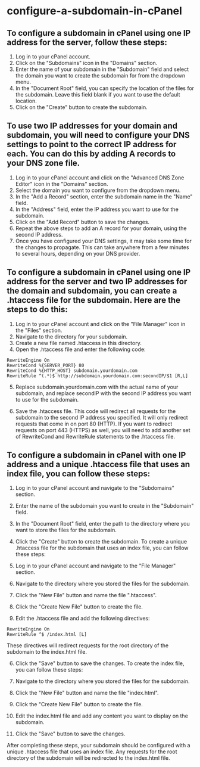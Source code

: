# configure-a-subdomain-in-cPanel
## To configure a subdomain in cPanel using one IP address for the server, follow these steps:

1. Log in to your cPanel account.
2. Click on the "Subdomains" icon in the "Domains" section.
3. Enter the name of your subdomain in the "Subdomain" field and select the domain you want to create the subdomain for from the dropdown menu.
4. In the "Document Root" field, you can specify the location of the files for the subdomain. Leave this field blank if you want to use the default location.
5. Click on the "Create" button to create the subdomain.

## To use two IP addresses for your domain and subdomain, you will need to configure your DNS settings to point to the correct IP address for each. You can do this by adding A records to your DNS zone file.

1. Log in to your cPanel account and click on the "Advanced DNS Zone Editor" icon in the "Domains" section.
2. Select the domain you want to configure from the dropdown menu.
3. In the "Add a Record" section, enter the subdomain name in the "Name" field.
4. In the "Address" field, enter the IP address you want to use for the subdomain.
5. Click on the "Add Record" button to save the changes.
6. Repeat the above steps to add an A record for your domain, using the second IP address.
7. Once you have configured your DNS settings, it may take some time for the changes to propagate. This can take anywhere from a few minutes to several hours, depending on your DNS provider.

## To configure a subdomain in cPanel using one IP address for the server and two IP addresses for the domain and subdomain, you can create a .htaccess file for the subdomain. Here are the steps to do this:

1. Log in to your cPanel account and click on the "File Manager" icon in the "Files" section.
2. Navigate to the directory for your subdomain.
3. Create a new file named .htaccess in this directory.
4. Open the .htaccess file and enter the following code:
```
RewriteEngine On
RewriteCond %{SERVER_PORT} 80
RewriteCond %{HTTP_HOST} subdomain.yourdomain.com
RewriteRule ^(.*)$ http://subdomain.yourdomain.com:secondIP/$1 [R,L]
```
5. Replace subdomain.yourdomain.com with the actual name of your subdomain, and replace secondIP with the second IP address you want to use for the subdomain.

6. Save the .htaccess file.
This code will redirect all requests for the subdomain to the second IP address you specified. It will only redirect requests that come in on port 80 (HTTP). If you want to redirect requests on port 443 (HTTPS) as well, you will need to add another set of RewriteCond and RewriteRule statements to the .htaccess file.

## To configure a subdomain in cPanel with one IP address and a unique .htaccess file that uses an index file, you can follow these steps:

1. Log in to your cPanel account and navigate to the "Subdomains" section.
2. Enter the name of the subdomain you want to create in the "Subdomain" field.
3. In the "Document Root" field, enter the path to the directory where you want to store the files for the subdomain.
4. Click the "Create" button to create the subdomain.
To create a unique .htaccess file for the subdomain that uses an index file, you can follow these steps:

1. Log in to your cPanel account and navigate to the "File Manager" section.
2. Navigate to the directory where you stored the files for the subdomain.
3. Click the "New File" button and name the file ".htaccess".
4. Click the "Create New File" button to create the file.
5. Edit the .htaccess file and add the following directives:
```
RewriteEngine On
RewriteRule ^$ /index.html [L]
```
These directives will redirect requests for the root directory of the subdomain to the index.html file.

6. Click the "Save" button to save the changes.
To create the index file, you can follow these steps:

1. Navigate to the directory where you stored the files for the subdomain.
2. Click the "New File" button and name the file "index.html".
3. Click the "Create New File" button to create the file.
4. Edit the index.html file and add any content you want to display on the subdomain.
5. Click the "Save" button to save the changes.

After completing these steps, your subdomain should be configured with a unique .htaccess file that uses an index file. Any requests for the root directory of the subdomain will be redirected to the index.html file.
